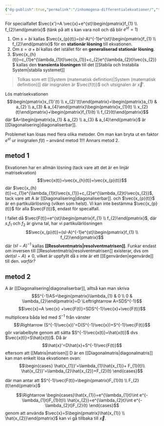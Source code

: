 ```yaml
---
{"dg-publish":true,"permalink":"/inhomogena-differentialekvationer/","tags":["systemochtransformer"]}
---
```



För specialfallet $\vec{x'}=A \vec{x}+e^{st}\begin{pmatrix}f_{1} \\ f_{2}\end{pmatrix}$ (tänk på att s kan vara noll och då blir $e^{st}=1$)
1. Om $s=bi$ kallas $\vec{x_{p}(t)}=(sI-A)^{-1}e^{st}\begin{pmatrix}f_{1} \\ f_{2}\end{pmatrix}$ för en **stationär lösning** till ekvationen.
2. Om $s=a+bi$ kallas det istället för en **generaliserad stationär lösning**.
3. $\vec{x_{h}(t)}=c_{1}e^{\lambda_{1}t}\vec{s_{1}}+c_{2}e^{\lambda_{2}t}\vec{s_{2}}$ kallas den **transienta lösningen** till det [[Stabila och Instabila System\|stabila systemet]]


> Tolkas som ett [[System (matematisk definition)\|System (matematisk definition)]] där insignalen är $\vec{f(t)}$ och utsignalen är $\vec{x}'$.


Lös matrisekvationen 
$$\begin{pmatrix}x_{1}'(t) \\ x_{2}'(t)\end{pmatrix}=\begin{pmatrix}a_{1} & a_{2} \\ a_{3} & a_{4}\end{pmatrix}\begin{pmatrix}x_{1}(t) \\ x_{2}(t)\end{pmatrix}+\begin{pmatrix}f_{1}(t)  \\ f_{2}(t)\end{pmatrix}$$
där $A=\begin{pmatrix}a_{1} & a_{2} \\ a_{3} & a_{4}\end{pmatrix}$ är [[Diagonalisering\|diagonaliserbar]].

Problemet kan lösas med flera olika metoder. Om man kan bryta ut en faktor $e^{st}$ ur insignalen $f(t)$ – använd metod 1!!! Annars metod 2. 

## metod 1
Ekvationen har en allmän lösning (tack vare att det är en linjär matrisekvation)
$$\vec{x(t)}=\vec{x_{h}(t)}+\vec{x_{p}(t)}$$
där $\vec{x_{h}(t)}=c_{1}e^{\lambda_{1}t}\vec{s_{1}}+c_{2}e^{\lambda_{2}t}\vec{s_{2}}$, tack vare att A är [[Diagonalisering\|diagonaliserbar]].
och $\vec{x_{p}(t)}$ är en partikulärlösning (vilken som helst). Vi kan inte bestämma $\vec{x_{p}(t)}$ för alla $\vec{F(t)}$, endast för specalfall.

I fallet då $\vec{F(t)}=e^{st}\begin{pmatrix}f_{1} \\ f_{2}\end{pmatrix}$, där $s$,$f_{1}$ och $f_{2}$ är givna tal, har vi partikulärlösningen
$$\vec{x_{p}(t)}=(sI-A)^{-1}e^{st}\begin{pmatrix}f_{1} \\ f_{2}\end{pmatrix}$$
där $(sI-A)^{-1}$ kallas **[[Resolventmatris\|resolventmatrisen]]**. Funkar endast om inversen till [[Resolventmatris\|resolventmatrisen]] existerar, dvs om $det(sI-A)\neq0$, vilket är uppfyllt då $s$ inte är ett [[Egenvärden\|egenvärde]] till den. *varför?*


## metod 2
A är [[Diagonalisering\|diagonaliserbar]], alltså kan man skriva 
$$S^{-1}AS=\begin{pmatrix}\lambda_{1} & 0 \\ 0 & \lambda_{2}\end{pmatrix}=D \Leftrightarrow A=SDS^{-1}$$
$$\vec{x}=A \vec{x} +\vec{F(t)}=SDS^{-1}\vec{x}+\vec{F(t)}$$
multiplicera båda led med $S^{-1}$ från vänster
$$\Rightarrow (S^{-1}\vec{x})'=D(S^{-1}\vec{x})+S^{-1}\vec{F(t)}$$
gör variabelbyte genom att sätta $S^{-1}\vec{x(t)}=\hat{x(t)}$ dvs $\vec{x(t)}=S\hat{x(t)}$. Då är 
$$\hat{x}'=D\hat{x}+S^{-1}\vec{F(t)}$$
eftersom att [[Matris\|matrisen]] D är en [[Diagonalmatris\|diagonalmatris]] kan man enkelt lösa ekvationen ovan:
$$\begin{cases} \hat{x_{1}}'=\lambda_{1}\hat{x_{1}}+ F_{1}(t)\\ \hat{x_{2}}'=\lambda_{2}\hat{x_{2}}+F_{2}(t) \end{cases}$$

där man antar att $S^{-1}\vec{F(t)}=\begin{pmatrix}F_{1}(t) \\ F_{2}(t)\end{pmatrix}$

$$\Rightarrow \begin{cases}\hat{x_{1}}=e^{\lambda_{1}t}\int e^{-\lambda_{1}t}F_{1}(t)\\ \hat{x_{2}}=e^{\lambda_{2}t}\int e^{-\lambda_{2}t}F_{2}(t) \end{cases}$$
genom att använda $\vec{x}=S\begin{pmatrix}\hat{x_{1}} \\ \hat{x_{2}}\end{pmatrix}$ kan vi gå tillbaka till $\vec{x}$.

